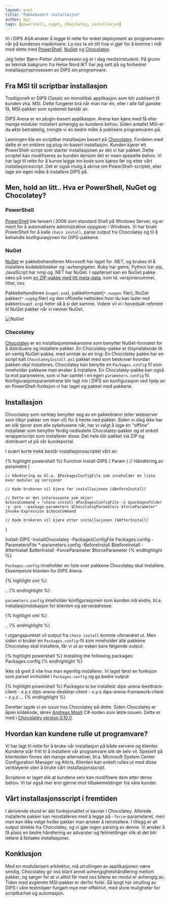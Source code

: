 ```yaml
---
layout: post
title: "Pakkebasert installasjon"
author: bpj
tags: [powershell, nuget, chocolatey, installasjon]
---
```

Vi i DIPS ASA ønsker å legge til rette for enkel deployment av programvaren vår på kundenes maskinvare. La oss ta en titt hva vi gjør for å komme i mål med dette med [PowerShell](https://msdn.microsoft.com/en-us/powershell/mt173057.aspx), [NuGet](https://www.nuget.org/) og [Chocolatey](https://chocolatey.org/).    

Jeg heter Bjørn-Petter Johannessen og er i dag medisinstudent. På grunn av teknisk bakgrunn fra Helse Nord IKT har jeg sett på og forbedret installasjonsprosessen av DIPS sin programvare.

<!--more-->

## Fra MSI til scriptbar installasjon

Tradisjonelt er DIPS Classic en monolitisk applikasjon som blir publisert til kunden vha. MSI. Dette fungerer bra når man har én, eller i alle fall ganske få, MSI-pakker som systemet består av.

DIPS Arena er en plugin-basert applikasjon. Arena kan kjøre med få eller mange moduler installert avhengig av kundens behov. Siden antallet MSI-er da økte betraktelig, trengte vi en bedre måte å publisere programvaren på.

Løsningen ble en scriptbar installasjon basert på [Chocolatey](https://chocolatey.org/). Fordelen med dette er en enklere og plug-in-basert installasjon. Kunden kjører ett PowerShell-script som starter installasjonen av det vi har pakket. Dette scriptet kan modifiseres av kunden dersom det er noen spesielle behov. Vi har lagt til rette for å kunne legge inn kode som kjøres før og etter vårt installasjonsscript. Det er også mulig å skrive om PowerShell-scriptet, eller lage sin egen måte å installere DIPS på. 

## Men, hold an litt.. Hva er PowerShell, NuGet og Chocolatey?

### PowerShell

[PowerShell](https://msdn.microsoft.com/en-us/powershell/mt173057.aspx) ble lansert i 2006 som standard Shell på Windows Server, og er ment for å automatisere administrative oppgaver i Windows. Vi har brukt PowerShell for å kalle `choco install`, parse output fra Chocolatey og til å behandle konfigurasjonen for DIPS-pakkene.

### NuGet
[NuGet](https://www.nuget.org/) er pakkebehandleren Microsoft har laget for .NET, og brukes til å installere kodebiblioteker og -avhengigeter. Ruby har gems, Python har pip, JavaScript har nmp og .NET har NuGet. I oppførsel kan en NuGet pakke sees på som [en ZIP-pakke med litt meta-data](https://docs.nuget.org/create/nuspec-reference), som id, versjonsnummer, tittel, osv. 

Pakkebehandleren (`nuget.exe`), pakkeformatet(`*.nuspec` filer), NuGet pakker(`*.nupkg` filer) og den offisielle nettsiden hvor du kan laste ned pakker(`nuget.org`) heter så å si det samme. Videre vil vi i hovedsak referere til NuGet pakker når vi nevner NuGet. 

![NuGet](../../../img/bpj/nuget.png)

### Chocolatey 
[Chocolatey](https://chocolatey.org/) er en installasjonsmekansime som benytter NuGet-formatet for å distribuere og installere pakker. En Chocolatey-pakke er tilsynelatende lik en vanlig NuGet-pakke, med unntak av en ting: En Chocolatey pakke har en script kalt ``ChocolateyInstall.ps1`` pakket med som beskriver hvordan pakken skal installeres. Chocolatey kan benytte en  `Packages.config` fil som inneholder pakkene man ønsker å installere. En Chocolatey-pakke kan også ta mot parametere, som vi har samlet i en egen `parameters.config` fil. Konfigurasjonsparametrene blir lagt inn i DIPS sin konfigurasjon ved hjelp av en PowerShell-funksjon vi har laget og pakket med pakkene.

## Installasjon

Chocolatey som verktøy benytter seg av en pakkebrønn (eller webserver som tilbyr pakker om man vil) for å hente ned pakker. Siden vi idag ikke har en slik tjener som alle sykehusene når, har vi valgt å lage en "offline" installatør som benytter ferdig nedlastete Chocolatey-pakker og et enkelt wrapperscript som installerer disse. Det hele blir pakket via ZIP og distribuert ut på vår kundeportal. 

I _svært_ korte trekk består installasjonsscriptet vårt av:

{% highlight powershell %}
Function Install-DIPS
{
    Param (
        // Håndtering av parametre
    )
    
    // Håndtering av bl.a. $PackagesConfigFile som inneholder en liste over moduler og versjoner

    // Kode brukeren vil kjøre før installasjonen ($BeforeInstall)

    // Dette er det interessante som skjer:
    $chocoCommand = "choco install $PackagesConfigFile -s $packagesFolder -y -pre --package-parameters $ChocolateyParameters $forceParameter"
    Invoke-Expression $chocoCommand

    // Kode brukeren vil kjøre etter installasjonen ($AfterInstall)
}

Install-DIPS -InstallChocolatey -PackagesConfigFile Packages.config -ParametersFile *-parameters.config -BeforeInstall $beforeInstall -AfterInstall $afterInstall -ForceParameter $forceParameter
{% endhighlight %}

`Packages.config` inneholder en liste over pakkene Chocolatey skal installere. Eksempelvis klienten for DIPS Arena:

{% highlight xml %}
<?xml version="1.0" encoding="utf-8"?>
<packages>
    <package id="dips-arena-besttrack-client"     version="x.y.z" />
    <package id="dips-arena-desktop-client"       version="x.y.z" />
    <package id="dips-arena-framework-client"     version="x.y.z" />
    ..
{% endhighlight %}

`parameters.config` inneholder konfigurasjonen som kunden må endre, bl.a. installasjonslokasjon for klienten og serveradresse:

{% highlight xml %}

<?xml version="1.0" encoding="utf-8"?>
<parameters>
	<!-- Installation folder -->
    <parameter name="InstallLocation"     value="" /> <!-- The installation location. Example: “C:\DIPS” -->
	<!-- Config parameters -->
    <parameter name="ArenaServerHostName" value="" /> <!-- Hostname of the Arena-Server the client should connect to. Example: “arena-srv-01.domain.no” -->
    ..
{% endhighlight %}

I utgangspunktet vil output fra `choco install` komme uforandret ut. Men siden vi bruker en `Packages.config`-fil som inneholder alle pakkene Chocolatey skal installere, får vi ut av esken bare følgende output:

{% highlight powershell %}
Installing the following packages: Packages.config
{% endhighlight %}

Ikke så greit å vite hva man egentlig installerer. Vi laget først en funksjon som parset innholdet i `Packages.config` og ga bedre output:

{% highlight powershell %}
Packages to be installed:
 dips-arena-besttrack-client - x.y.z
 dips-arena-desktop-client - x.y.z
 dips-arena-framework-client - x.y.z
 ...
{% endhighlight %}

Deretter lagde vi en issue hos Chocolatey på dette. Siden Chocolatey er åpen kildekode, skrev [Andreas Mosti](/authors/anm) C#-koden som løste issuen. Dette er med i [Chocolatey versjon 0.10.0](https://github.com/chocolatey/choco/issues/878). 

## Hvordan kan kundene rulle ut programvare?
Vi har lagt til rette for å bruke vår installasjon på både servere og klienter. Kundene står fritt til å installere vår programvare slik de selv vil. Spesielt på klientsiden finnes det mange alternativer, bl.a. Microsoft System Center Configuration Manager og Altiris. Klienten kan enkelt rulles ut med disse verktøyene uten å bruke vårt installasjonsscript.

Scriptene er laget slik at kundene selv kan modifisere dem etter deres behov. Vi tar også mer enn gjerne imot tilbakemeldinger fra våre kunder. 

## Vårt installasjonsscript i fremtiden
I skrivende stund er det funksjonalitet vi savner i Chocolatey. Allerede installerte pakker kan reinstalleres med å legge på `-force`-parameteret, men man kan ikke velge hvilke pakker man ønsker å reinstallere. I tillegg er all output direkte fra Chocolatey, og vi gjør ingen parsing av denne. Vi ønsker å få plass en bedre håndtering av advarsler og feilmeldinger slik at det blir lettere å feilsøke installasjoner.

## Konklusjon

Med en modularisert arkitektur, må utrullingen av applikasjonen være smidig. Chocolatey gir oss blant annet avhengighetshåndtering mellom pakker, og sørger for at vi alltid får med oss bitene en modul er avhengig av. Tiden med avglemte MSI-pakker er derfor forbi. Så langt har utrulling av DIPS i våre testmiljøer fungert mye mer effektivt, med store muligheter for scriptbarhet og automasjon.